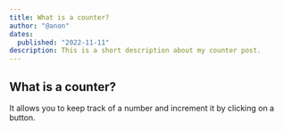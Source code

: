 ```yaml
---
title: What is a counter?
author: "@anon"
dates:
  published: "2022-11-11"
description: This is a short description about my counter post.
---
```


 ## What is a counter?

It allows you to keep track of a number and increment it by clicking on a button.

<Counter></Counter>
